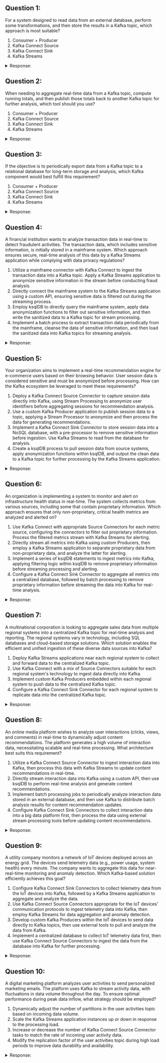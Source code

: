 ## Question 1:
For a system designed to read data from an external database, perform some transformations, and then store the results in a Kafka topic, which approach is most suitable?

1. Consumer + Producer
2. Kafka Connect Source
3. Kafka Connect Sink
4. Kafka Streams

<details>
<summary>Response:</summary> 

The correct answer is **2. Kafka Connect Source.**

**Explanation:**
Kafka Connect Source is designed for importing data from external systems into Kafka topics. It can easily read from an external database, and with the appropriate connectors and transformations configured, it can modify the data as required before making it available in a Kafka topic.

</details>

## Question 2:
When needing to aggregate real-time data from a Kafka topic, compute running totals, and then publish those totals back to another Kafka topic for further analysis, which tool should you use?

1. Consumer + Producer
2. Kafka Connect Source
3. Kafka Connect Sink
4. Kafka Streams

<details>
<summary>Response:</summary> 

The correct answer is **4. Kafka Streams.**

**Explanation:**
Kafka Streams is specifically designed for building real-time streaming data pipelines and applications that transform or react to the streams of data. For tasks like aggregating data and computing running totals, Kafka Streams provides the necessary stateful operations and can directly publish the results back to another Kafka topic.

</details>

## Question 3:
If the objective is to periodically export data from a Kafka topic to a relational database for long-term storage and analysis, which Kafka component would best fulfill this requirement?

1. Consumer + Producer
2. Kafka Connect Source
3. Kafka Connect Sink
4. Kafka Streams

<details>
<summary>Response:</summary> 

The correct answer is **3. Kafka Connect Sink.**

**Explanation:**
Kafka Connect Sink is designed to export data from Kafka topics into external systems such as databases, key-value stores, search indexes, and file systems. For scenarios where the goal is to move data from Kafka to a relational database, a Kafka Connect Sink connector can be configured to handle this task efficiently and with minimal coding effort.

</details>

## Question 4:
A financial institution wants to analyze transaction data in real-time to detect fraudulent activities. The transaction data, which includes sensitive information, is initially stored in a mainframe system. Which approach ensures secure, real-time analysis of this data by a Kafka Streams application while complying with data privacy regulations?

1. Utilize a mainframe connector with Kafka Connect to ingest the transaction data into a Kafka topic. Apply a Kafka Streams application to anonymize sensitive information in the stream before conducting fraud analysis.
2.  Directly connect the mainframe system to the Kafka Streams application using a custom API, ensuring sensitive data is filtered out during the streaming process.
3.  Employ ksqlDB to directly query the mainframe system, apply data anonymization functions to filter out sensitive information, and then write the sanitized data to a Kafka topic for stream processing.
4.  Implement a batch process to extract transaction data periodically from the mainframe, cleanse the data of sensitive information, and then load the sanitized data into Kafka topics for streaming analysis.

<details>
<summary>Response:</summary> 

The correct answer is **1. Utilize a mainframe connector with Kafka Connect to ingest the transaction data into a Kafka topic. Apply a Kafka Streams application to anonymize sensitive information in the stream before conducting fraud analysis.**

</details>

## Question 5:
Your organization aims to implement a real-time recommendation engine for e-commerce users based on their browsing behavior. User session data is considered sensitive and must be anonymized before processing. How can the Kafka ecosystem be leveraged to meet these requirements?

1. Deploy a Kafka Connect Source Connector to capture session data directly into Kafka, using Stream Processing to anonymize user identifiers before aggregating sessions for recommendation analysis.
2.  Use a custom Kafka Producer application to publish session data to a topic, applying a Stream Processor to anonymize and then process the data for generating recommendations.
3.  Implement a Kafka Connect Sink Connector to store session data into a NoSQL database, with a pre-processor to remove sensitive information before ingestion. Use Kafka Streams to read from the database for analysis.
4.  Create a ksqlDB process to pull session data from source systems, apply anonymization functions within ksqlDB, and output the clean data to a Kafka topic for further processing by the Kafka Streams application.

<details>
<summary>Response:</summary> 

The correct answer is **1. Deploy a Kafka Connect Source Connector to capture session data directly into Kafka, using Stream Processing to anonymize user identifiers before aggregating sessions for recommendation analysis.**

</details>

## Question 6:
An organization is implementing a system to monitor and alert on infrastructure health status in real-time. The system collects metrics from various sources, including some that contain proprietary information. Which approach ensures that only non-proprietary, critical health metrics are analyzed and alerted on?

1. Use Kafka Connect with appropriate Source Connectors for each metric source, configuring the connectors to filter out proprietary information. Process the filtered metrics stream with Kafka Streams for alerting.
2.  Directly stream all metrics into Kafka using custom Producers, then employ a Kafka Streams application to separate proprietary data from non-proprietary data, and analyze the latter for alerting.
3.  Implement a series of ksqlDB statements to ingest metrics into Kafka, applying filtering logic within ksqlDB to remove proprietary information before streaming processing and alerting.
4.  Configure a Kafka Connect Sink Connector to aggregate all metrics into a centralized database, followed by batch processing to remove proprietary information before streaming the data into Kafka for real-time analysis.

<details>
<summary>Response:</summary> 

The correct answer is **1. Use Kafka Connect with appropriate Source Connectors for each metric source, configuring the connectors to filter out proprietary information. Process the filtered metrics stream with Kafka Streams for alerting.**

</details>

## Question 7:
A multinational corporation is looking to aggregate sales data from multiple regional systems into a centralized Kafka topic for real-time analysis and reporting. The regional systems vary in technology, including SQL databases and cloud-based storage solutions. Which solution enables the efficient and unified ingestion of these diverse data sources into Kafka?

1. Deploy Kafka Streams applications near each regional system to collect and forward data to the centralized Kafka topic.
2.  Use Kafka Connect with a mix of Source Connectors suitable for each regional system's technology to ingest data directly into Kafka.
3.  Implement custom Kafka Producers embedded within each regional system to push data to the centralized Kafka topic.
4.  Configure a Kafka Connect Sink Connector for each regional system to replicate data into the centralized Kafka topic.

<details>
<summary>Response:</summary> 

The correct answer is **2.  Use Kafka Connect with a mix of Source Connectors suitable for each regional system's technology to ingest data directly into Kafka.**

</details>

## Question 8:
An online media platform wishes to analyze user interactions (clicks, views, and comments) in real-time to dynamically adjust content recommendations. The platform generates a high volume of interaction data, necessitating scalable and real-time processing. What architecture best suits this requirement?

1. Utilize a Kafka Connect Source Connector to ingest interaction data into Kafka, then process this data with Kafka Streams to update content recommendations in real-time.
2. Directly stream interaction data into Kafka using a custom API, then use ksqlDB to perform real-time analysis and generate content recommendations.
3. Implement batch processing jobs to periodically analyze interaction data stored in an external database, and then use Kafka to distribute batch analysis results for content recommendation updates.
4. Configure Kafka Connect Sink Connectors to collect interaction data into a big data platform first, then process the data using external stream processing tools before updating content recommendations.

<details>
<summary>Response:</summary> 

The correct answer is **1. Utilize a Kafka Connect Source Connector to ingest interaction data into Kafka, then process this data with Kafka Streams to update content recommendations in real-time.**

</details>

## Question 9:
A utility company monitors a network of IoT devices deployed across an energy grid. The devices send telemetry data (e.g., power usage, system health) every minute. The company wants to aggregate this data for near-real-time monitoring and anomaly detection. Which Kafka-based solution efficiently achieves this goal?

1. Configure Kafka Connect Sink Connectors to collect telemetry data from the IoT devices into Kafka, followed by a Kafka Streams application to aggregate and analyze the data.
2. Use Kafka Connect Source Connectors appropriate for the IoT devices' communication protocols to ingest telemetry data into Kafka, then employ Kafka Streams for data aggregation and anomaly detection.
3. Develop custom Kafka Producers within the IoT devices to send data directly to Kafka topics, then use external tools to pull and analyze the data from Kafka.
4. Implement a centralized database to collect IoT telemetry data first, then use Kafka Connect Source Connectors to ingest the data from the database into Kafka for further processing.

<details>
<summary>Response:</summary> 

The correct answer is **2.  Use Kafka Connect Source Connectors appropriate for the IoT devices' communication protocols to ingest telemetry data into Kafka, then employ Kafka Streams for data aggregation and anomaly detection.**

</details>

## Question 10:
A digital marketing platform analyzes user activities to send personalized marketing emails. The platform uses Kafka to stream activity data, with fluctuations in data volume throughout the day. To ensure optimal performance during peak data inflow, what strategy should be employed?

1. Dynamically adjust the number of partitions in the user activities topic based on incoming data volume.
2.  Scale the Kafka Streams application instances up or down in response to the processing load.
3.  Increase or decrease the number of Kafka Connect Source Connector tasks to match the rate of incoming user activity data.
4.  Modify the replication factor of the user activities topic during high load periods to improve data durability and availability.

<details>
<summary>Response:</summary> 

The correct answer is **2.  Scale the Kafka Streams application instances up or down in response to the processing load.**

</details>
